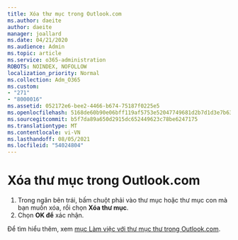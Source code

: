 ```yaml
---
title: Xóa thư mục trong Outlook.com
ms.author: daeite
author: daeite
manager: joallard
ms.date: 04/21/2020
ms.audience: Admin
ms.topic: article
ms.service: o365-administration
ROBOTS: NOINDEX, NOFOLLOW
localization_priority: Normal
ms.collection: Adm_O365
ms.custom:
- "271"
- "8000016"
ms.assetid: 052172e6-bee2-4466-b674-75187f0225e5
ms.openlocfilehash: 5168de60b90e06bff119af5753e52047749681d2b7d1d3e7b632afe5607713a2
ms.sourcegitcommit: b5f7da89a650d2915dc652449623c78be6247175
ms.translationtype: MT
ms.contentlocale: vi-VN
ms.lasthandoff: 08/05/2021
ms.locfileid: "54024804"
---
```

# <a name="delete-a-folder-in-outlookcom"></a>Xóa thư mục trong Outlook.com

1. Trong ngăn bên trái, bấm chuột phải vào thư mục hoặc thư mục con mà bạn muốn xóa, rồi chọn **Xóa thư mục**.
2. Chọn **OK để** xác nhận.

Để tìm hiểu thêm, xem [mục Làm việc với thư mục thư trong Outlook.com](https://support.office.com/article/6bb0723a-f39f-4a8d-bb3f-fab5dcc2510a?wt.mc_id=Office_Outlook_com_Alchemy).